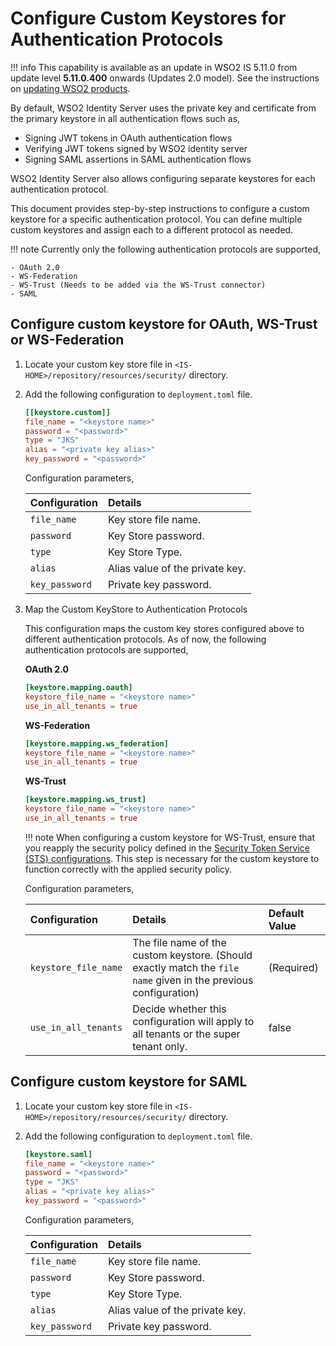 # Configure Custom Keystores for Authentication Protocols

!!! info
    This capability is available as an update in WSO2 IS 5.11.0 from update level **5.11.0.400** onwards (Updates 2.0 model). See the instructions on [updating WSO2 products](https://updates.docs.wso2.com/en/latest/).

By default, WSO2 Identity Server uses the private key and certificate from the primary keystore in all authentication flows such as,

- Signing JWT tokens in OAuth authentication flows
- Verifying JWT tokens signed by WSO2 identity server  
- Signing SAML assertions in SAML authentication flows

WSO2 Identity Server also allows configuring separate keystores for each authentication protocol.

This document provides step-by-step instructions to configure a custom keystore for a specific authentication protocol. You can define multiple custom keystores and assign each to a different protocol as needed.

!!! note
    Currently only the following authentication protocols are supported,

    - OAuth 2.0
    - WS-Federation
    - WS-Trust (Needs to be added via the WS-Trust connector)
    - SAML

## Configure custom keystore for OAuth, WS-Trust or WS-Federation

1. Locate your custom key store file in `<IS-HOME>/repository/resources/security/` directory.  
2. Add the following configuration to `deployment.toml` file.

    ``` toml
    [[keystore.custom]]
    file_name = "<keystore name>"
    password = "<password>"
    type = "JKS"
    alias = "<private key alias>"
    key_password = "<password>"
    ```

    Configuration parameters,

    | Configuration | Details |
    | :---- | :---- |
    | `file_name` | Key store file name. |
    | `password` | Key Store password. |
    | `type` | Key Store Type. |
    | `alias` | Alias value of the private key. |
    | `key_password` | Private key password. |

3. Map the Custom KeyStore to Authentication Protocols  

    This configuration maps the custom key stores configured above to different authentication protocols. As of now, the following authentication protocols are supported,

    <strong>OAuth 2.0</strong>
    ``` toml
    [keystore.mapping.oauth]
    keystore_file_name = "<keystore name>"
    use_in_all_tenants = true
    ```

    <strong>WS-Federation</strong>
    ``` toml
    [keystore.mapping.ws_federation]
    keystore_file_name = "<keystore name>"
    use_in_all_tenants = true
    ```

    <strong>WS-Trust</strong>
    ``` toml
    [keystore.mapping.ws_trust]
    keystore_file_name = "<keystore name>"
    use_in_all_tenants = true
    ```

    !!! note
        When configuring a custom keystore for WS-Trust, ensure that you reapply the security policy defined in the [Security Token Service (STS) configurations](https://github.com/wso2-extensions/identity-inbound-auth-sts/blob/master/docs/config.md). This step is necessary for the custom keystore to function correctly with the applied security policy.

    Configuration parameters,

    | Configuration | Details | Default Value |
    | :---- | :---- | :---- |
    | `keystore_file_name` | The file name of the custom keystore. (Should exactly match the `file name` given in the previous configuration) | (Required) |
    | `use_in_all_tenants` | Decide whether this configuration will apply to all tenants or the super tenant only. | false |

## Configure custom keystore for SAML

1. Locate your custom key store file in `<IS-HOME>/repository/resources/security/` directory.
2. Add the following configuration to `deployment.toml` file.

    ``` toml
    [keystore.saml]
    file_name = "<keystore name>"
    password = "<password>"
    type = "JKS"
    alias = "<private key alias>"
    key_password = "<password>"
    ```

    Configuration parameters,

    | Configuration | Details |
    | :---- | :---- |
    | `file_name` | Key store file name. |
    | `password` | Key Store password. |
    | `type` | Key Store Type. |
    | `alias` | Alias value of the private key. |
    | `key_password` | Private key password. |
